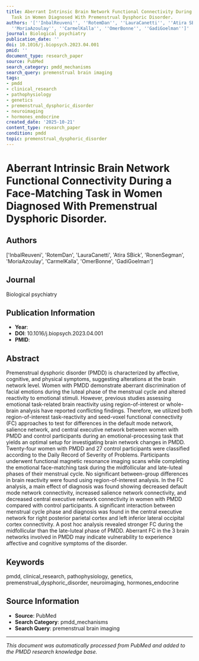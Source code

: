 ```yaml
---
title: Aberrant Intrinsic Brain Network Functional Connectivity During a Face-Matching
  Task in Women Diagnosed With Premenstrual Dysphoric Disorder.
authors: '[''InbalReuveni'', ''RotemDan'', ''LauraCanetti'', ''Atira SBick'', ''RonenSegman'',
  ''MoriaAzoulay'', ''CarmelKalla'', ''OmerBonne'', ''GadiGoelman'']'
journal: Biological psychiatry
publication_date: ''
doi: 10.1016/j.biopsych.2023.04.001
pmid: ''
document_type: research_paper
source: PubMed
search_category: pmdd_mechanisms
search_query: premenstrual brain imaging
tags:
- pmdd
- clinical_research
- pathophysiology
- genetics
- premenstrual_dysphoric_disorder
- neuroimaging
- hormones_endocrine
created_date: '2025-10-21'
content_type: research_paper
condition: pmdd
topic: premenstrual_dysphoric_disorder
---
```


# Aberrant Intrinsic Brain Network Functional Connectivity During a Face-Matching Task in Women Diagnosed With Premenstrual Dysphoric Disorder.

## Authors
['InbalReuveni', 'RotemDan', 'LauraCanetti', 'Atira SBick', 'RonenSegman', 'MoriaAzoulay', 'CarmelKalla', 'OmerBonne', 'GadiGoelman']

## Journal
Biological psychiatry

## Publication Information
- **Year**: 
- **DOI**: 10.1016/j.biopsych.2023.04.001
- **PMID**: 

## Abstract
Premenstrual dysphoric disorder (PMDD) is characterized by affective, cognitive, and physical symptoms, suggesting alterations at the brain network level. Women with PMDD demonstrate aberrant discrimination of facial emotions during the luteal phase of the menstrual cycle and altered reactivity to emotional stimuli. However, previous studies assessing emotional task-related brain reactivity using region-of-interest or whole-brain analysis have reported conflicting findings. Therefore, we utilized both region-of-interest task-reactivity and seed-voxel functional connectivity (FC) approaches to test for differences in the default mode network, salience network, and central executive network between women with PMDD and control participants during an emotional-processing task that yields an optimal setup for investigating brain network changes in PMDD. Twenty-four women with PMDD and 27 control participants were classified according to the Daily Record of Severity of Problems. Participants underwent functional magnetic resonance imaging scans while completing the emotional face-matching task during the midfollicular and late-luteal phases of their menstrual cycle. No significant between-group differences in brain reactivity were found using region-of-interest analysis. In the FC analysis, a main effect of diagnosis was found showing decreased default mode network connectivity, increased salience network connectivity, and decreased central executive network connectivity in women with PMDD compared with control participants. A significant interaction between menstrual cycle phase and diagnosis was found in the central executive network for right posterior parietal cortex and left inferior lateral occipital cortex connectivity. A post hoc analysis revealed stronger FC during the midfollicular than the late-luteal phase of PMDD. Aberrant FC in the 3 brain networks involved in PMDD may indicate vulnerability to experience affective and cognitive symptoms of the disorder.

## Keywords
pmdd, clinical_research, pathophysiology, genetics, premenstrual_dysphoric_disorder, neuroimaging, hormones_endocrine

## Source Information
- **Source**: PubMed
- **Search Category**: pmdd_mechanisms
- **Search Query**: premenstrual brain imaging

---
*This document was automatically processed from PubMed and added to the PMDD research knowledge base.*
